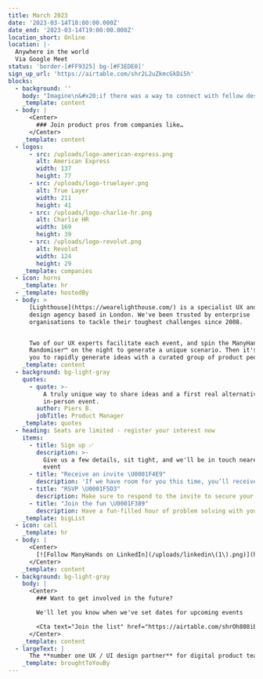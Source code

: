 ```yaml
---
title: March 2023
date: '2023-03-14T18:00:00.000Z'
date_end: '2023-03-14T19:00:00.000Z'
location_short: Online
location: |-
  Anywhere in the world
  Via Google Meet
status: 'border-[#FF9325] bg-[#F3EDE0]'
sign_up_url: 'https://airtable.com/shr2L2uZkmcGkDi5h'
blocks:
  - background: ''
    body: "Imagine\n&#x20;if there was a way to connect with fellow designers around the world&#x20;\nwho work at top innovative products, and get creative together on a fun&#x20;\nUX challenge you likely haven’t encountered before...\n\n* A social network *for* rockstars? \U0001F3B8\n* A banking app *for* astronauts? \U0001F469‍\U0001F680\n* A task management tool *for* librarians? \U0001F4DA\n\nSpoiler alert: you can, it’s free, and you don’t even have to leave your house.\n"
    _template: content
  - body: |
      <Center>
        ### Join product pros from companies like…
      </Center>
    _template: content
  - logos:
      - src: /uploads/logo-american-express.png
        alt: American Express
        width: 137
        height: 77
      - src: /uploads/logo-truelayer.png
        alt: True Layer
        width: 211
        height: 41
      - src: /uploads/logo-charlie-hr.png
        alt: Charlie HR
        width: 169
        height: 39
      - src: /uploads/logo-revolut.png
        alt: Revolut
        width: 124
        height: 29
    _template: companies
  - icon: horns
    _template: hr
  - _template: hostedBy
  - body: >
      [Lighthouse](https://wearelighthouse.com/) is a specialist UX and UI
      design agency based in London. We've been trusted by enterprise
      organisations to tackle their toughest challenges since 2008.


      Two of our UX experts facilitate each event, and spin the ManyHands
      Randomiser™ on the night to generate a unique scenario. Then it's over to
      you to rapidly generate ideas with a curated group of product people.
    _template: content
  - background: bg-light-gray
    quotes:
      - quote: >-
          A truly unique way to share ideas and a first real alternative to an
          in-person event.
        author: Piers B.
        jobTitle: Product Manager
    _template: quotes
  - heading: Seats are limited - register your interest now
    items:
      - title: Sign up ✅
        description: >-
          Give us a few details, sit tight, and we'll be in touch nearer the
          event
      - title: "Receive an invite \U0001F4E9"
        description: 'If we have room for you this time, you’ll receive an invite'
      - title: "RSVP \U0001F5D3️"
        description: Make sure to respond to the invite to secure your seat
      - title: "Join the fun \U0001F389"
        description: Have a fun-filled hour of problem solving with your new best mates
    _template: bigList
  - icon: call
    _template: hr
  - body: |
      <Center>
        [![Follow ManyHands on LinkedIn](/uploads/linkedin\(1\).png)](https://uk.linkedin.com/company/manyhands-from-lighthouse)
      </Center>
    _template: content
  - background: bg-light-gray
    body: |
      <Center>
        ### Want to get involved in the future?

        We'll let you know when we've set dates for upcoming events

        <Cta text="Join the list" href="https://airtable.com/shrOh808iBDVo9Ne1" />
      </Center>
    _template: content
  - largeText: |
      The **number one UX / UI design partner** for digital product teams
    _template: broughtToYouBy
---
```



